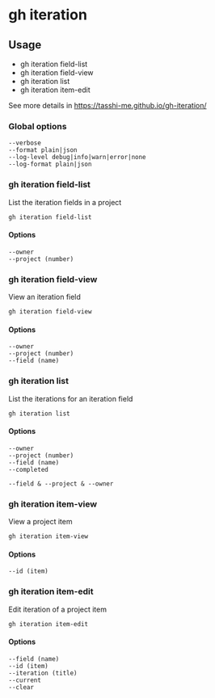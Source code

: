 # gh iteration

## Usage

- gh iteration field-list
- gh iteration field-view
- gh iteration list
- gh iteration item-edit

See more details in https://tasshi-me.github.io/gh-iteration/

### Global options

```
--verbose
--format plain|json
--log-level debug|info|warn|error|none
--log-format plain|json
```

### gh iteration field-list

List the iteration fields in a project

```shell
gh iteration field-list
```
#### Options

```
--owner
--project (number)
```

### gh iteration field-view

View an iteration field

```shell
gh iteration field-view
```

#### Options

```
--owner
--project (number)
--field (name)
```

### gh iteration list

List the iterations for an iteration field

```shell
gh iteration list
```

#### Options

```
--owner
--project (number)
--field (name)
--completed

--field & --project & --owner
```

### gh iteration item-view

View a project item

```shell
gh iteration item-view
```

#### Options

```
--id (item)
```


### gh iteration item-edit

Edit iteration of a project item

```shell
gh iteration item-edit
```

#### Options

```
--field (name)
--id (item)
--iteration (title)
--current
--clear
```
